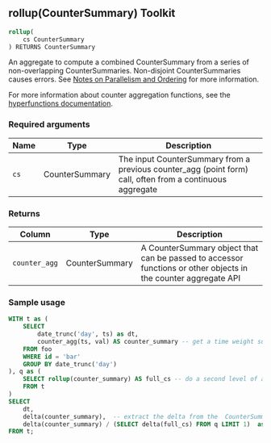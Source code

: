 ## rollup(CounterSummary) <tag type="toolkit">Toolkit</tag>

```SQL
rollup(
    cs CounterSummary
) RETURNS CounterSummary
```

An aggregate to compute a combined CounterSummary from a series of
non-overlapping CounterSummaries. Non-disjoint CounterSummaries causes
errors. See
[Notes on Parallelism and Ordering](/hyperfunctions/time-weighted-averages/time_weight/##advanced-usage-notes) for more information.

For more information about counter aggregation functions, see the
[hyperfunctions documentation][hyperfunctions-counter-agg].

### Required arguments

|Name| Type |Description|
|---|---|---|
|`cs`|CounterSummary|The input CounterSummary from a previous counter_agg (point form) call, often from a continuous aggregate|

### Returns

|Column|Type|Description|
|---|---|---|
|`counter_agg`|CounterSummary|A CounterSummary object that can be passed to accessor functions or other objects in the counter aggregate API|


### Sample usage

```SQL
WITH t as (
    SELECT
        date_trunc('day', ts) as dt,
        counter_agg(ts, val) AS counter_summary -- get a time weight summary
    FROM foo
    WHERE id = 'bar'
    GROUP BY date_trunc('day')
), q as (
    SELECT rollup(counter_summary) AS full_cs -- do a second level of aggregation to get the full CounterSummary
    FROM t
)
SELECT
    dt,
    delta(counter_summary),  -- extract the delta from the  CounterSummary
    delta(counter_summary) / (SELECT delta(full_cs) FROM q LIMIT 1)  as normalized -- get the fraction of the delta that happened each day compared to the full change of the counter
FROM t;
```


[hyperfunctions-counter-agg]: timescaledb/:currentVersion:/how-to-guides/hyperfunctions/counter-aggregation/

